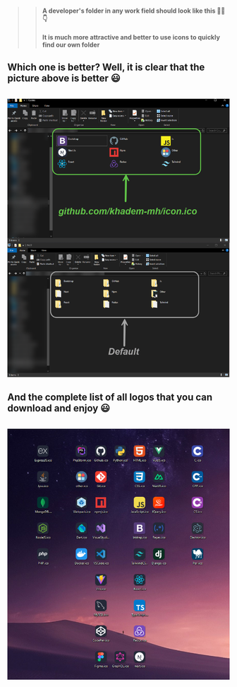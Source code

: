 >> #### A developer's folder in any work field should look like this 👨‍💻 👇 
>>
>> #### It is much more attractive and better to use icons to quickly find our own folder

## Which one is better? Well, it is clear that the picture above is better 😃 
<br/>
<img src="./img/1.png" />
<br />

## And the complete list of all logos that you can download and enjoy 😃
<br/>
<img src="./img/2.png" />
<br />